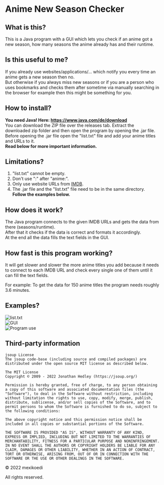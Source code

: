 # Anime New Season Checker

## What is this?
This is a Java program with a GUI which lets you check if an anime got a new season, how many seasons the anime already has and their runtime.

## Is this useful to me?
If you already use websites/applications/... which notify you every time an anime gets a new season then no. <br>
But otherwise if you always miss new seasons or if you are a person who uses bookmarks and checks them after sometime via manually searching in the browser for example then this might be something for you.

## How to install?
**You need Java! Here: https://www.java.com/de/download** <br>
You can download the ZIP file over the releases tab. Extract the downloaded zip folder and then open the program by opening the .jar file. <br>
Before opening the .jar file open the "list.txt" file and add your anime titles and URLs to it. <br>
**Read below for more important information.**

## Limitations?
1) "list.txt" cannot be empty. <br>
2) Don't use ":" after "anime:". <br>
3) Only use website URLs from [IMDB](https://www.imdb.com). <br>
4) The .jar file and the "list.txt" file need to be in the same directory. <br>
**Follow the examples below.**

## How does it work?
The Java program connects to the given IMDB URLs and gets the data from there (seasons/runtime). <br> 
After that it checks if the data is correct and formats it accordingly. <br>
At the end all the data fills the text fields in the GUI.

## How fast is this program working?
It will get slower and slower the more anime titles you add because it needs to connect to each IMDB URL and check every single one of them until it can fill the text fields.

For example:
To get the data for 150 anime titles the program needs roughly 3.6 minutes.

## Examples?
![list.txt](https://i.ibb.co/8rz5RZt/example1.png "list.txt") <br>
![GUI](https://i.ibb.co/cw0xtvm/example2.png "GUI") <br>
![Program use](https://i.ibb.co/cw0xtvm/example2.png "Program use")

## Third-party information
```
jsoup License
The jsoup code-base (including source and compiled packages) are distributed under the open source MIT license as described below.

The MIT License
Copyright © 2009 - 2022 Jonathan Hedley (https://jsoup.org/)

Permission is hereby granted, free of charge, to any person obtaining a copy of this software and associated documentation files (the "Software"), to deal in the Software without restriction, including without limitation the rights to use, copy, modify, merge, publish, distribute, sublicense, and/or sell copies of the Software, and to permit persons to whom the Software is furnished to do so, subject to the following conditions:

The above copyright notice and this permission notice shall be included in all copies or substantial portions of the Software.

THE SOFTWARE IS PROVIDED "AS IS", WITHOUT WARRANTY OF ANY KIND, EXPRESS OR IMPLIED, INCLUDING BUT NOT LIMITED TO THE WARRANTIES OF MERCHANTABILITY, FITNESS FOR A PARTICULAR PURPOSE AND NONINFRINGEMENT. IN NO EVENT SHALL THE AUTHORS OR COPYRIGHT HOLDERS BE LIABLE FOR ANY CLAIM, DAMAGES OR OTHER LIABILITY, WHETHER IN AN ACTION OF CONTRACT, TORT OR OTHERWISE, ARISING FROM, OUT OF OR IN CONNECTION WITH THE SOFTWARE OR THE USE OR OTHER DEALINGS IN THE SOFTWARE.
```

© 2022 mexikoedi 

All rights reserved.
